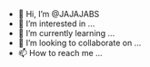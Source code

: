 - 👋 Hi, I’m @JAJAJABS
- 👀 I’m interested in ...
- 🌱 I’m currently learning ...
- 💞️ I’m looking to collaborate on ...
- 📫 How to reach me ...

<!---
JAJAJABS/JAJAJABS is a ✨ special ✨ repository because its `README.md` (this file) appears on your GitHub profile.
You can click the Preview link to take a look at your changes.
--->
